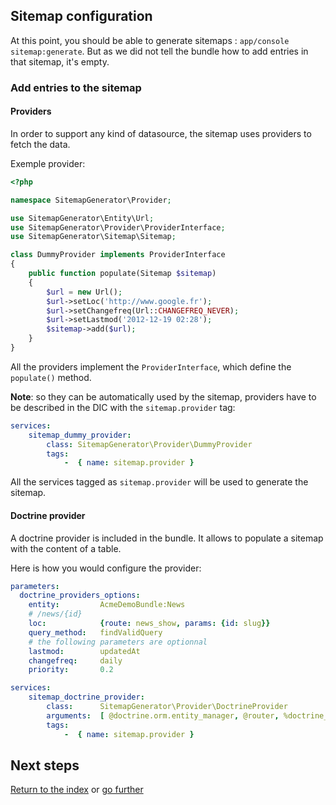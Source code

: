 ## Sitemap configuration

At this point, you should be able to generate sitemaps : `app/console sitemap:generate`.
But as we did not tell the bundle how to add entries in that sitemap, it's
empty.


### Add entries to the sitemap

#### Providers

In order to support any kind of datasource, the sitemap uses providers to fetch
the data.

Exemple provider:

```php
<?php

namespace SitemapGenerator\Provider;

use SitemapGenerator\Entity\Url;
use SitemapGenerator\Provider\ProviderInterface;
use SitemapGenerator\Sitemap\Sitemap;

class DummyProvider implements ProviderInterface
{
    public function populate(Sitemap $sitemap)
    {
        $url = new Url();
        $url->setLoc('http://www.google.fr');
        $url->setChangefreq(Url::CHANGEFREQ_NEVER);
        $url->setLastmod('2012-12-19 02:28');
        $sitemap->add($url);
    }
}
```

All the providers implement the `ProviderInterface`, which define the
`populate()` method.

**Note**: so they can be automatically used by the sitemap, providers have to be
described in the DIC with the `sitemap.provider` tag:

```yml
services:
    sitemap_dummy_provider:
        class: SitemapGenerator\Provider\DummyProvider
        tags:
            -  { name: sitemap.provider }
```

All the services tagged as `sitemap.provider` will be used to generate the
sitemap.


#### Doctrine provider

A doctrine provider is included in the bundle. It allows to populate a sitemap
with the content of a table.

Here is how you would configure the provider:

```yml
parameters:
  doctrine_providers_options:
    entity:         AcmeDemoBundle:News
    # /news/{id}
    loc:            {route: news_show, params: {id: slug}}
    query_method:   findValidQuery
    # the following parameters are optionnal
    lastmod:        updatedAt
    changefreq:     daily
    priority:       0.2

services:
    sitemap_doctrine_provider:
        class:      SitemapGenerator\Provider\DoctrineProvider
        arguments:  [ @doctrine.orm.entity_manager, @router, %doctrine_providers_options% ]
        tags:
            -  { name: sitemap.provider }
```


## Next steps

[Return to the index](https://github.com/sitemap-php/KPhoenSitemapBundle/blob/master/Resources/doc/index.md)
or [go further](https://github.com/sitemap-php/KPhoenSitemapBundle/blob/master/Resources/doc/more.md)
